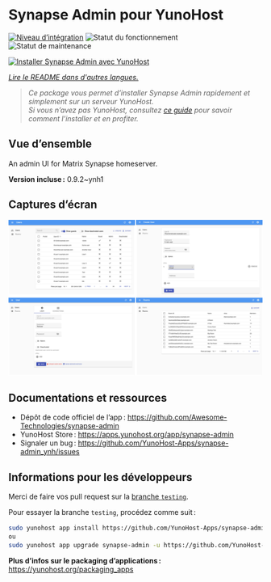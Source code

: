 <!--
Nota bene : ce README est automatiquement généré par <https://github.com/YunoHost/apps/tree/master/tools/readme_generator>
Il NE doit PAS être modifié à la main.
-->

# Synapse Admin pour YunoHost

[![Niveau d’intégration](https://dash.yunohost.org/integration/synapse-admin.svg)](https://dash.yunohost.org/appci/app/synapse-admin) ![Statut du fonctionnement](https://ci-apps.yunohost.org/ci/badges/synapse-admin.status.svg) ![Statut de maintenance](https://ci-apps.yunohost.org/ci/badges/synapse-admin.maintain.svg)

[![Installer Synapse Admin avec YunoHost](https://install-app.yunohost.org/install-with-yunohost.svg)](https://install-app.yunohost.org/?app=synapse-admin)

*[Lire le README dans d'autres langues.](./ALL_README.md)*

> *Ce package vous permet d’installer Synapse Admin rapidement et simplement sur un serveur YunoHost.*  
> *Si vous n’avez pas YunoHost, consultez [ce guide](https://yunohost.org/install) pour savoir comment l’installer et en profiter.*

## Vue d’ensemble

An admin UI for Matrix Synapse homeserver. 


**Version incluse :** 0.9.2~ynh1

## Captures d’écran

![Capture d’écran de Synapse Admin](./doc/screenshots/screenshots.jpg)

## Documentations et ressources

- Dépôt de code officiel de l’app : <https://github.com/Awesome-Technologies/synapse-admin>
- YunoHost Store : <https://apps.yunohost.org/app/synapse-admin>
- Signaler un bug : <https://github.com/YunoHost-Apps/synapse-admin_ynh/issues>

## Informations pour les développeurs

Merci de faire vos pull request sur la [branche `testing`](https://github.com/YunoHost-Apps/synapse-admin_ynh/tree/testing).

Pour essayer la branche `testing`, procédez comme suit :

```bash
sudo yunohost app install https://github.com/YunoHost-Apps/synapse-admin_ynh/tree/testing --debug
ou
sudo yunohost app upgrade synapse-admin -u https://github.com/YunoHost-Apps/synapse-admin_ynh/tree/testing --debug
```

**Plus d’infos sur le packaging d’applications :** <https://yunohost.org/packaging_apps>
